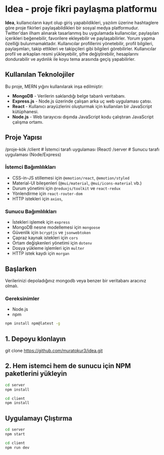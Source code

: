 # Idea - proje fikri paylaşma platformu

**Idea**, kullanıcıların kayıt olup giriş yapabildikleri, yazılım üzerine hashtaglere göre proje fikirleri paylaşabildikleri bir sosyal medya platformudur. Twitter'dan ilham alınarak tasarlanmış bu uygulamada kullanıcılar, paylaşılan içerikleri beğenebilir, favorilere ekleyebilir ve paylaşabilirler. Yorum yapma özelliği bulunmamaktadır. Kullanıcılar profillerini yönetebilir, profil bilgileri, paylaşımları, takip ettikleri ve takipçileri gibi bilgileri görebilirler. Kullanıcılar profil ve arkaplan resmi yükleyebilir, şifre değiştirebilir, hesaplarını dondurabilir ve aydınlık ile koyu tema arasında geçiş yapabilirler.

## Kullanılan Teknolojiler

Bu proje, MERN yığını kullanılarak inşa edilmiştir:

- **MongoDB** - Verilerin saklandığı belge tabanlı veritabanı.
- **Express.js** - Node.js üzerinde çalışan arka uç web uygulaması çatısı.
- **React** - Kullanıcı arayüzlerini oluşturmak için kullanılan bir JavaScript kütüphanesi.
- **Node.js** - Web tarayıcısı dışında JavaScript kodu çalıştıran JavaScript çalışma ortamı.

## Proje Yapısı
/proje-kök
/client # İstemci tarafı uygulaması (React)
/server # Sunucu tarafı uygulaması (Node/Express)


### İstemci Bağımlılıkları

- CSS-in-JS stillemesi için `@emotion/react`, `@emotion/styled`
- Material-UI bileşenleri (`@mui/material`, `@mui/icons-material` vb.)
- Durum yönetimi için `@reduxjs/toolkit` ve `react-redux`
- Yönlendirme için `react-router-dom`
- HTTP istekleri için `axios`,

### Sunucu Bağımlılıkları

- İstekleri işlemek için `express`
- MongoDB nesne modellemesi için `mongoose`
- Güvenlik için `bcryptjs` ve `jsonwebtoken`
- Çapraz kaynak istekleri için `cors`
- Ortam değişkenleri yönetimi için `dotenv`
- Dosya yükleme işlemleri için `multer`
- HTTP istek kaydı için `morgan`

## Başlarken

Verilerinizi depoladığınız mongodb veya benzer bir veritabanı aracınız olmalı.

### Gereksinimler

- Node.js
- npm
```bash
npm install npm@latest -g
```
## 1. Depoyu klonlayın
git clone https://github.com/muratokur3/idea.git

## 2. Hem istemci hem de sunucu için NPM paketlerini yükleyin
```bash
cd server
npm install
```

```bash
cd client
npm install
```

## Uygulamayı Çlıştırma
```bash
cd server
npm start
```
```bash
cd client
npm run dev
```
